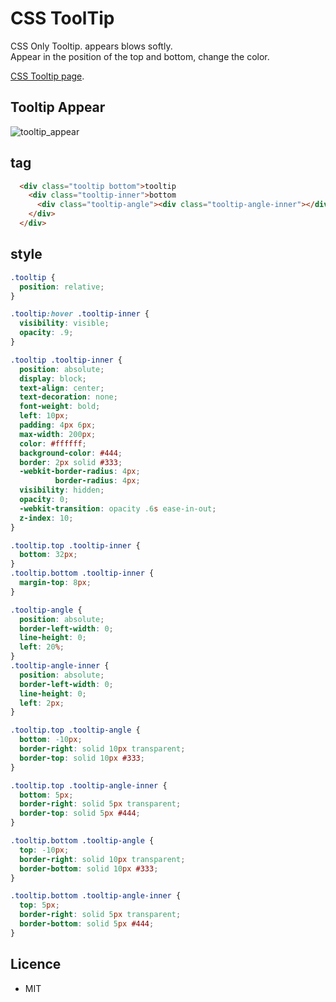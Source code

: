 CSS ToolTip
===========

CSS Only Tooltip. appears blows softly.  
Appear in the position of the top and bottom, change the color. 

[CSS Tooltip page](http://ogom.github.com/css-tooltip/).

## Tooltip Appear
![tooltip_appear](https://raw.github.com/ogom/css-tooltip/gh-pages/images/tooltip_appear.png)


## tag
```html
  <div class="tooltip bottom">tooltip
    <div class="tooltip-inner">bottom
      <div class="tooltip-angle"><div class="tooltip-angle-inner"></div></div>
    </div>
  </div>
```

## style
```css
.tooltip {
  position: relative;
}

.tooltip:hover .tooltip-inner {
  visibility: visible;
  opacity: .9;  
}

.tooltip .tooltip-inner {
  position: absolute;
  display: block;
  text-align: center;
  text-decoration: none;
  font-weight: bold;
  left: 10px;
  padding: 4px 6px;
  max-width: 200px;
  color: #ffffff;
  background-color: #444;
  border: 2px solid #333;
  -webkit-border-radius: 4px;
          border-radius: 4px;
  visibility: hidden;
  opacity: 0;
  -webkit-transition: opacity .6s ease-in-out;
  z-index: 10;
}

.tooltip.top .tooltip-inner {
  bottom: 32px;
}
.tooltip.bottom .tooltip-inner {
  margin-top: 8px;
}

.tooltip-angle {
  position: absolute;
  border-left-width: 0;
  line-height: 0;
  left: 20%;
}
.tooltip-angle-inner {
  position: absolute;
  border-left-width: 0;
  line-height: 0;
  left: 2px;
}

.tooltip.top .tooltip-angle {
  bottom: -10px;
  border-right: solid 10px transparent;
  border-top: solid 10px #333;
}

.tooltip.top .tooltip-angle-inner {
  bottom: 5px;
  border-right: solid 5px transparent;
  border-top: solid 5px #444;
}

.tooltip.bottom .tooltip-angle {
  top: -10px;
  border-right: solid 10px transparent;
  border-bottom: solid 10px #333;
}

.tooltip.bottom .tooltip-angle-inner {
  top: 5px;
  border-right: solid 5px transparent;
  border-bottom: solid 5px #444;
}
```

## Licence
* MIT